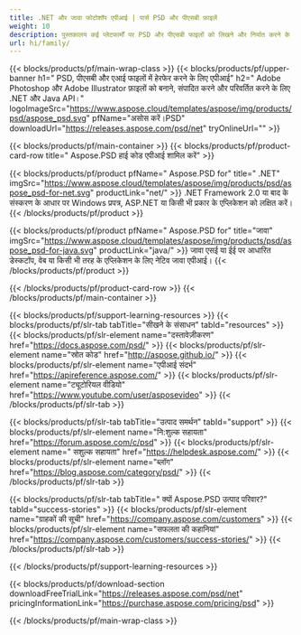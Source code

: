 ```yaml
---
title: .NET और जावा फोटोशॉप एपीआई | पार्स PSD और पीएसबी फ़ाइलें
weight: 10
description: पुस्तकालय कई प्लेटफार्मों पर PSD और पीएसबी फाइलों को लिखने और निर्यात करने के लिए। फ़ोटोशॉप स्थापित किए बिना परतों को निकालें और हेरफेर करें।
url: hi/family/
---
```


{{< blocks/products/pf/main-wrap-class >}}
{{< blocks/products/pf/upper-banner h1=" PSD, पीएसबी और एआई फाइलों में हेरफेर करने के लिए एपीआई" h2=" Adobe Photoshop और Adobe Illustrator फ़ाइलों को बनाने, संपादित करने और परिवर्तित करने के लिए .NET और Java API।" logoImageSrc="https://www.aspose.cloud/templates/aspose/img/products/psd/aspose_psd.svg" pfName="असोस करें।PSD" downloadUrl="https://releases.aspose.com/psd/net" tryOnlineUrl="" >}}

{{< blocks/products/pf/main-container >}}
{{< blocks/products/pf/product-card-row title=" Aspose.PSD हाई कोड एपीआई शामिल करें" >}}

{{< blocks/products/pf/product pfName=" Aspose.PSD for" title=" .NET" imgSrc="https://www.aspose.cloud/templates/aspose/img/products/psd/aspose_psd-for-net.svg" productLink="net/" >}}
.NET Framework 2.0 या बाद के संस्करण के आधार पर Windows प्रपत्र, ASP.NET या किसी भी प्रकार के एप्लिकेशन को लक्षित करें।
{{< /blocks/products/pf/product >}}

{{< blocks/products/pf/product pfName=" Aspose.PSD for" title="जावा" imgSrc="https://www.aspose.cloud/templates/aspose/img/products/psd/aspose_psd-for-java.svg" productLink="java/" >}}
जावा एसई या ईई पर आधारित डेस्कटॉप, वेब या किसी भी तरह के एप्लिकेशन के लिए नेटिव जावा एपीआई।
{{< /blocks/products/pf/product >}}

{{< /blocks/products/pf/product-card-row >}}
{{< /blocks/products/pf/main-container >}}

{{< blocks/products/pf/support-learning-resources >}}
{{< blocks/products/pf/slr-tab tabTitle="सीखने के संसाधन" tabId="resources" >}}
{{< blocks/products/pf/slr-element name="दस्तावेज़ीकरण" href="https://docs.aspose.com/psd/" >}}
{{< blocks/products/pf/slr-element name="स्रोत कोड" href="http://aspose.github.io/" >}}
{{< blocks/products/pf/slr-element name="एपीआई संदर्भ" href="https://apireference.aspose.com/" >}}
{{< blocks/products/pf/slr-element name="ट्यूटोरियल वीडियो" href="https://www.youtube.com/user/asposevideo" >}}
{{< /blocks/products/pf/slr-tab >}}

{{< blocks/products/pf/slr-tab tabTitle="उत्पाद समर्थन" tabId="support" >}}
{{< blocks/products/pf/slr-element name="नि:शुल्क सहायता" href="https://forum.aspose.com/c/psd" >}}
{{< blocks/products/pf/slr-element name=" सशुल्क सहायता" href="https://helpdesk.aspose.com/" >}}
{{< blocks/products/pf/slr-element name="ब्लॉग" href="https://blog.aspose.com/category/psd/" >}}
{{< /blocks/products/pf/slr-tab >}}

{{< blocks/products/pf/slr-tab tabTitle=" क्यों Aspose.PSD उत्पाद परिवार?" tabId="success-stories" >}}
{{< blocks/products/pf/slr-element name="ग्राहकों की सूची" href="https://company.aspose.com/customers" >}}
{{< blocks/products/pf/slr-element name="सफलता की कहानियां" href="https://company.aspose.com/customers/success-stories/" >}}
{{< /blocks/products/pf/slr-tab >}}

{{< /blocks/products/pf/support-learning-resources >}}

{{< blocks/products/pf/download-section downloadFreeTrialLink="https://releases.aspose.com/psd/net" pricingInformationLink="https://purchase.aspose.com/pricing/psd" >}}

{{< /blocks/products/pf/main-wrap-class >}}
